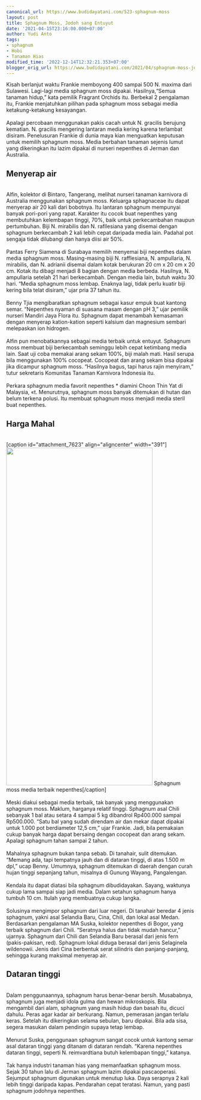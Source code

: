```yaml
---
canonical_url: https://www.budidayatani.com/523-sphagnum-moss
layout: post
title: Sphagnum Moss, Jodoh sang Entuyut
date: '2021-04-15T23:16:00.000+07:00'
author: Yudi Anto
tags:
- sphagnum
- Hobi
- Tanaman Hias
modified_time: '2022-12-14T12:32:21.353+07:00'
blogger_orig_url: https://www.budidayatani.com/2021/04/sphagnum-moss-jodoh-sang-entuyut.html
---
```


Kisah berlanjut waktu Frankie memboyong 400 sampai 500 N. maxima dari Sulawesi. Lagi-lagi media sphagnum moss dipakai. Hasilnya,“Semua tanaman hidup,” kata pemilik Fragrant Orchids itu. Berbekal 2 pengalaman itu, Frankie menjatuhkan pilihan pada sphagnum moss sebagai media ketakung-ketakung kesayangan.<br/><br/>Apalagi percobaan menggunakan pakis cacah untuk N. gracilis berujung kematian. N. gracilis mengering lantaran media kering karena terlambat disiram. Penelusuran Frankie di dunia maya kian menguatkan keputusan untuk memilih sphagnum moss. Media berbahan tanaman sejenis lumut yang dikeringkan itu lazim dipakai di nurseri nepenthes di Jerman dan Australia.<br/><h2 id="Menyerap">Menyerap air</h2><br/>Alfin, kolektor di Bintaro, Tangerang, melihat nurseri tanaman karnivora di Australia menggunakan sphagnum moss. Keluarga sphagnaceae itu dapat menyerap air 20 kali dari bobotnya. Itu lantaran sphagnum mempunyai banyak pori-pori yang rapat. Karakter itu cocok buat nepenthes yang membutuhkan kelembapan tinggi, 70%, baik untuk perkecambahan maupun pertumbuhan. Biji N. mirabilis dan N. rafllesiana yang disemai dengan sphagnum berkecambah 2 kali lebih cepat daripada media lain. Padahal pot sengaja tidak dilubangi dan hanya diisi air 50%.<br/><br/>Pantas Ferry Siamena di Surabaya memilih menyemai biji nepenthes dalam media sphagnum moss. Masing-masing biji N. rafflesiana, N. ampullaria, N. mirabilis, dan N. adrianii disemai dalam kotak berukuran 20 cm x 20 cm x 20 cm. Kotak itu dibagi menjadi 8 bagian dengan media berbeda. Hasilnya, N. ampullaria setelah 21 hari berkecambah. Dengan media lain, butuh waktu 30 hari. “Media sphagnum moss lembap. Enaknya lagi, tidak perlu kuatir biji kering bila telat disiram,” ujar pria 37 tahun itu.<br/><br/>Benny Tjia mengibaratkan sphagnum sebagai kasur empuk buat kantong semar. “Nepenthes nyaman di suasana masam dengan pH 3,” ujar pemilik nurseri Mandiri Jaya Flora itu. Sphagnum dapat menambah kemasaman dengan menyerap kation-kation seperti kalsium dan magnesium sembari melepaskan ion hidrogen.<br/><br/>Alfin pun menobatkannya sebagai media terbaik untuk entuyut. Sphagnum moss membuat biji berkecambah seminggu lebih cepat ketimbang media lain. Saat uji coba memakai arang sekam 100%, biji malah mati. Hasil serupa bila menggunakan 100% cocopeat. Cocopeat dan arang sekam bisa dipakai jika dicampur sphagnum moss. “Hasilnya bagus, tapi harus rajin menyiram,” tutur sekretaris Komunitas Tanaman Karnivora Indonesia itu.<br/><br/>Perkara sphagnum media favorit nepenthes * diamini Choon Thin Yat di Malaysia, «t. Menurutnya, sphagnum moss banyak ditemukan di hutan dan belum terkena polusi. Itu membuat sphagnum moss menjadi media steril buat nepenthes.<br/><h2 id="Mahal">Harga Mahal</h2><br/>[caption id="attachment_7623" align="aligncenter" width="391"]<img class="wp-image-7623 size-full" src="https://www.budidayatani.com/wp-content/uploads/2021/04/pohon1-1.jpg" alt="" width="391" height="900" /> Sphagnum moss media terbaik nepenthes[/caption]<br/><br/>Meski diakui sebagai media terbaik, tak banyak yang menggunakan sphagnum moss. Maklum, harganya relatif tinggi. Sphagnum asal Chili sebanyak 1 bal atau setara 4 sampai 5 kg dibandrol Rp400.000 sampai Rp500.000. “Satu bal yang sudah direndam air dan mekar dapat dipakai untuk 1.000 pot berdiameter 12,5 cm,” ujar Frankie. Jadi, bila pemakaian cukup banyak harga dapat bersaing dengan cocopeat dan arang sekam. Apalagi sphagnum tahan sampai 2 tahun.<br/><br/>Mahalnya sphagnum bukan tanpa sebab. Di tanahair, sulit ditemukan. “Memang ada, tapi tempatnya jauh dan di dataran tinggi, di atas 1.500 m dpl,” ucap Benny. Umumnya, sphagnum ditemukan di daerah dengan curah hujan tinggi sepanjang tahun, misalnya di Gunung Wayang, Pangalengan.<br/><br/>Kendala itu dapat diatasi bila sphagnum dibudidayakan. Sayang, waktunya cukup lama sampai siap jadi media. Dalam setahun sphagnum hanya tumbuh 10 cm. Itulah yang membuatnya cukup langka.<br/><br/>Solusinya mengimpor sphagnum dari luar negeri. Di tanahair beredar 4 jenis sphagnum, yakni asal Selandia Baru, Cina, Chili, dan lokal asal Medan. Berdasarkan pengalaman MA Suska, kolektor nepenthes di Bogor, yang terbaik sphagnum dari Chili. “Seratnya halus dan tidak mudah hancur,” ujarnya. Sphagnum dari Chili dan Selandia Baru berasal dari jenis fern (pakis-pakisan, red). Sphagnum lokal diduga berasal dari jenis Selaginela wildenowii. Jenis dari Cina berbentuk serat silindris dan panjang-panjang, sehingga kurang maksimal menyerap air.<br/><h2 id="Dataran">Dataran tinggi</h2><br/>Dalam penggunaannya, sphagnum harus benar-benar bersih. Musababnya, sphagnum juga menjadi idola gulma dan hewan mikroskopis. Bila mengambil dari alam, sphagnum yang masih hidup dan basah itu, dicuci dahulu. Peras agar kadar air berkurang. Namun, pemerasan jangan terlalu keras. Setelah itu dikeringkan selama sebulan, baru dipakai. Bila ada sisa, segera masukan dalam pendingin supaya tetap lembap.<br/><br/>Menurut Suska, penggunaan sphagnum sangat cocok untuk kantong semar asal dataran tinggi yang ditanam di dataran rendah. “Karena nepenthes dataran tinggi, seperti N. reimvardtiana butuh kelembapan tinggi,” katanya.<br/><br/>Tak hanya industri tanaman hias yang memanfaatkan sphagnum moss. Sejak 30 tahun lalu di Jerman sphagnum lazim dipakai pascaoperasi. Sejumput sphagnum digunakan untuk menutup luka. Daya serapnya 2 kali lebih tinggi daripada kapas. Pendarahan cepat teratasi. Namun, yang pasti sphagnum jodohnya nepenthes.